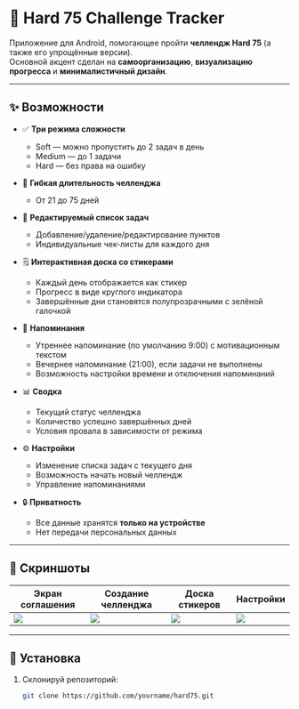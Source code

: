 # 📱 Hard 75 Challenge Tracker

Приложение для Android, помогающее пройти **челлендж Hard 75** (а также его упрощённые версии).  
Основной акцент сделан на **самоорганизацию**, **визуализацию прогресса** и **минималистичный дизайн**.

---

## ✨ Возможности

- ✅ **Три режима сложности**
  - Soft — можно пропустить до 2 задач в день
  - Medium — до 1 задачи
  - Hard — без права на ошибку

- 📅 **Гибкая длительность челленджа**
  - От 21 до 75 дней

- 📝 **Редактируемый список задач**
  - Добавление/удаление/редактирование пунктов
  - Индивидуальные чек-листы для каждого дня

- 🗒 **Интерактивная доска со стикерами**
  - Каждый день отображается как стикер
  - Прогресс в виде круглого индикатора
  - Завершённые дни становятся полупрозрачными с зелёной галочкой

- 🔔 **Напоминания**
  - Утреннее напоминание (по умолчанию 9:00) с мотивационным текстом
  - Вечернее напоминание (21:00), если задачи не выполнены
  - Возможность настройки времени и отключения напоминаний

- 📊 **Сводка**
  - Текущий статус челленджа
  - Количество успешно завершённых дней
  - Условия провала в зависимости от режима

- ⚙️ **Настройки**
  - Изменение списка задач с текущего дня
  - Возможность начать новый челлендж
  - Управление напоминаниями

- 🔒 **Приватность**
  - Все данные хранятся **только на устройстве**
  - Нет передачи персональных данных

---

## 📸 Скриншоты

| Экран соглашения | Создание челленджа | Доска стикеров | Настройки |
|------------------|---------------------|----------------|-----------|
| ![](screenshots/consent.png) | ![](screenshots/create.png) | ![](screenshots/board.png) | ![](screenshots/settings.png) |

---

## 🚀 Установка

1. Склонируй репозиторий:
   ```bash
   git clone https://github.com/yourname/hard75.git
